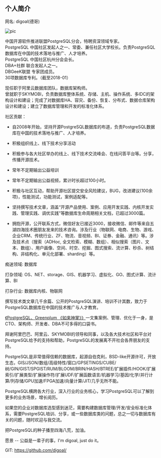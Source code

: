 ## 个人简介  
网名: digoal(德哥)      
    
![pic](digoal.png)    
      
中国开源软件推进联盟PostgreSQL分会，特聘资深领域专家。     
PostgreSQL 中国社区发起人之一、常委、兼任社区大学校长。负责PostgreSQL数据库在中国的技术落地与推广、人才培养。      
PostgreSQL 中国社区杭州分会会长。    
DBA+社群 联合发起人之一。    
DBGeeK联盟 专家团成员。    
30项数据库专利。（截至2018-01）    
    
现任职于阿里云数据库团队，数据库架构师。    
曾就职于SKYMOBI，负责数据库整体系统、存储、主机、操作系统、多IDC的架构设计和建设；完成了对数据库HA、容灾、备份、恢复、分布式、数据仓库架构设计和建设；建立了数据库管理和开发的标准化体系。    
    
社区贡献：  
  
- 自2008年开始，坚持开源PostgreSQL数据库的布道，负责PostgreSQL数据库在中国的技术落地与推广、人才培养。  
  
- 积极组织线上、线下技术分享活动  
  
- 积极参与各大社区举办的线上、线下技术交流峰会、在线问答平台等。分享，传播开源技术。  
  
- 常年不定期输出公益培训  
  
- 常年不定期输出公益视频，累计时长超过100小时。  
  
- 积极与社区互动，帮助开源社区提交安全风险建议，BUG，改进建议(100余项)，性能测试，功能测试，案例适配等。  
  
- 坚持撰写技术文章，涵盖“开源产品使用、案例、应用开发实践、内核开发实践、管理实践、调优实践”等数据库生命周期相关文档，已超过3000篇。  
  
- 拥抱开源，公开联系方式，微信好友已接近3000，接收微信、邮件等来自五湖四海技术圈朋友发来的技术咨询。涉及行业（物联网、电商、生物、游戏、企业CRM、传统行业、ZF、物流、音视频、BI、证券、金融、通讯）等。涉及技术点（搜索（ADHoc, 全文检索、模糊、数组）、相似搜索（图片、文本、数组）、用户画像、空间、时空、挖掘、图式搜索、流计算、秒杀、树结构、非结构化、单元化部署、sharding）等。  
    
痴迷领域: 数据库    
    
打杂领域: OS、NET、storage、GIS、机器学习、虚拟化、GO、图式计算、流计算、BI       
    
打杂行业: 数据库内核、物联网       
    
撰写技术类文章几千余篇、公开的PostgreSQL演讲、培训不计其数，致力于PostgreSQL数据库在中国的技术推广与人才教育。    
     
[《PostgreSQL、Greenplum 《如来神掌》》](../201706/20170601_02.md)一文集案例、管理、优化于一身，是CTO、架构师、开发者、DBA不可多得的口袋书。       
    
拜谢阿里巴巴、阿里云、SKYMOBI的领导和同事，以及各大技术社区和平台对PostgreSQL给予的支持和帮助，PostgreSQL的发展离不开社会各界朋友的支持。       
    
PostgreSQL是非常值得信赖的数据库，起源自伯克利，BSD-like开源许可，开放生态，GIS/JSON/数组/高级特性/窗口/GPSETINGS/CUBE/树/GIN/GIST/SPGIST/RUM/BLOOM/BRIN/HASH/BTREE/扩展插件/HOOK/扩展索引/扩展类型/扩展操作符/扩展UDF/扩展函数语言/机器学习/基因/化学/并行计算/列存储/GPU加速/FPGA加速/向量计算/JIT/几乎无所不能。    
    
PostgreSQL横跨各大行业，深入行业的业务核心，学习PostgreSQL可以了解到更多的业务场景，增长阅历。       
    
如果您的企业对数据库选型感到迷茫，需要构建数据库管理/开发/安全标准化体系，需要PostgreSQL培训、分享，或一些数据库类的问题，总之一切与数据库有关的问题，随时欢迎与我交流。    
    
把PostgreSQL的种子播至四海八荒，加油。     
    
愿景 -- 公益是一辈子的事，I'm digoal, just do it。    
    
GIT: https://github.com/digoal/     
